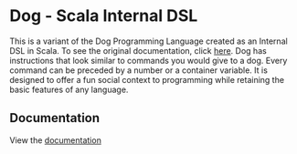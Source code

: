 # Dog - Scala Internal DSL

This is a variant of the Dog Programming Language created as an Internal DSL in Scala.
To see the original documentation, click [here](http://viewsourcecode.org/code/dog/DOG.txt).
Dog has instructions that look similar to commands you would give to a dog.
Every command can be preceded by a number or a container variable. It is designed to offer a fun social context
to programming while retaining the basic features of any language.

## Documentation
View the [documentation](Dog.md)